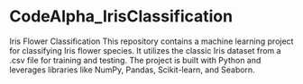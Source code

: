 # CodeAlpha_IrisClassification
Iris Flower Classification This repository contains a machine learning project for classifying Iris flower species. It utilizes the classic Iris dataset from a .csv file for training and testing. The project is built with Python and leverages libraries like NumPy, Pandas, Scikit-learn, and Seaborn. 
